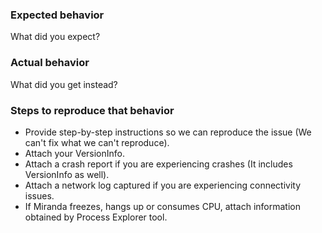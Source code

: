 ### Expected behavior
What did you expect?

### Actual behavior
What did you get instead?

### Steps to reproduce that behavior
 * Provide step-by-step instructions so we can reproduce the issue (We can't fix what we can't reproduce).
 * Attach your VersionInfo.
 * Attach a crash report if you are experiencing crashes (It includes VersionInfo as well).
 * Attach a network log captured if you are experiencing connectivity issues.
 * If Miranda freezes, hangs up or consumes CPU, attach information obtained by Process Explorer tool.
